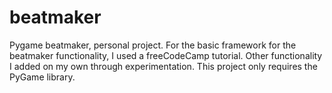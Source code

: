 # beatmaker
Pygame beatmaker, personal project.
For the basic framework for the beatmaker functionality, I used a freeCodeCamp tutorial. 
Other functionality I added on my own through experimentation.
This project only requires the PyGame library.
